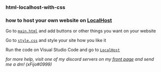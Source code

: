 ### html-localhost-with-css

### how to host your own website on [LocalHost](https://localhost:3000)

Go to [`main.html`](https://github.com/xFijo/html-localhost-with-css/blob/main/main.html) and add buttons or other things you want on your website

Go to [`style.css`](https://github.com/xFijo/html-localhost-with-css/blob/main/style.css) and style your site how you like it

Run the code on Visual Studio Code and go to [`LocalHost`](https://localhost:3000)

*for more help, visit one of my discord servers on my [front page](https://github.com/xFijo) and send me a dm! (xFijo#0999)*
